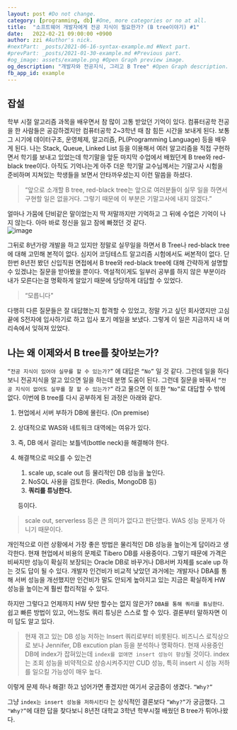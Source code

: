 ```yaml
---
layout: post #Do not change.
category: [programming, db] #One, more categories or no at all.
title:  "소프트웨어 개발자에게 전공 지식이 필요한가? (B tree이야기) #1"
date:   2022-02-21 09:00:00 +0900
author: zzi #Author's nick.
#nextPart: _posts/2021-06-16-syntax-example.md #Next part.
#prevPart: _posts/2021-01-30-example.md #Previous part.
#og_image: assets/example.png #Open Graph preview image.
og_description: "개발자와 전공지식, 그리고 B Tree" #Open Graph description.
fb_app_id: example
---
```

## 잡설

학부 시절 알고리즘 과목을 배우면서 참 많이 고통 받았던 기억이 있다. 컴퓨터공학 전공을 한 사람들은 공감하겠지만 컴퓨터공학 2~3학년 때 참 힘든 시간을 보내게 된다. 보통 그 시기에 데이터구조, 운영체제, 알고리즘, PL(Programming Language) 등을 배우게 된다. 나는 Stack, Queue, Linked List 등을 이용해서 여러 알고리즘을 직접 구현하면서 학기를 보내고 있었는데 학기말을 앞둔 마지막 수업에서 배웠던게 B tree와 red-black tree이다. 아직도 기억나는게 아주 더운 학기말 교수님께서는 기말고사 시험을 준비하며 지쳐있는 학생들을 보면서 안타까우셨는지 이런 말씀을 하셨다. 

> “앞으로 소개할 B tree, red-black tree는 앞으로 여러분들이 실무 일을 하면서 구현할 일은 없을거다. 그렇기 때문에 이 부분은 기말고사에 내지 않겠다.”

얼마나 가뭄에 단비같은 말이었는지 딱 저말까지만 기억하고 그 뒤에 수업은 기억이 나지 않는다. 아마 바로 정신을 잃고 잠에 빠졌던 것 같다.  
![image](https://user-images.githubusercontent.com/6336815/155447280-eddfa689-8325-4957-9623-dc2459a39a84.png)

그뒤로 8년가량 개발을 하고 있지만 정말로 실무일을 하면서 B Tree나 red-black tree에 대해 고민해 본적이 없다. 심지어 코딩테스트 알고리즘 시험에서도 써본적이 없다. 단 한번 8년전 봤던 신입직원 면접에서 B tree와 red-black tree에 대해 간략하게 설명할 수 있겠냐는 질문을 받아봤을 뿐이다. 역설적이게도 일부러 공부를 하지 않은 부분이라 내가 모른다는걸 명확하게 알았기 때문에 당당하게 대답할 수 있었다.

> “모릅니다”

다행히 다른 질문들은 잘 대답했는지 합격할 수 있었고, 정말 가고 싶던 회사였지만 고심끝에 S전자에 입사하기로 하고 입사 포기 메일을 보냈다. 그렇게 이 일은 지금까지 내 머리속에서 잊혀져 있었다.

## 나는 왜 이제와서 B tree를 찾아보는가?

`“전공 지식이 있어야 실무를 할 수 있는가?”` 에 대답은 `“No”` 일 것 같다. 그런데 일을 하다보니 전공지식을 알고 있으면 일을 하는데 분명 도움이 된다. 그런데 질문을 바꿔서 `“전공 지식이 없어도 실무를 잘 할 수 있는가?”` 라고 물으면 이 또한 `“No”`로 대답할 수 밖에 없다. 이번에 B tree를 다시 공부하게 된 과정은 아래와 같다.

1. 현업에서 서버 부하가 DB에 몰린다. (On premise)
2. 상대적으로 WAS와 네트워크 대역에는 여유가 있다.
3. 즉, DB 에서 걸리는 보틀넥(bottle neck)을 해결해야 한다.
4. 해결책으로 떠오를 수 있는건 
    1. scale up, scale out 등 물리적인 DB 성능을 높인다.
    2. NoSQL 사용을 검토한다. (Redis, MongoDB 등)
    3. **쿼리를 튜닝한다.**
    
    등이다.
    


> scale out, serverless 등은 큰 의미가 없다고 판단했다. WAS 성능 문제가 아니기 때문이다.


 개인적으로 이런 상황에서 가장 좋은 방법은 물리적인 DB 성능을 높이는게 답이라고 생각한다. 현재 현업에서 비용의 문제로 Tibero DB를 사용중이다. 그렇기 때문에 가격은 비싸지만 성능이 확실히 보장되는 Oracle DB로 바꾸거나  DB서버 자체를 scale up 하는 것도 답이 될 수 있다. 개발자 인건비가 비교적 낮았던 과거에는 개발자나 DBA를 통해 서버 성능을 개선했지만 인건비가 말도 안되게 높아지고 있는 지금은 확실하게 HW성능을 높이는게 훨씬 합리적일 수 있다.

 하지만 그렇다고 언제까지 HW 탓만 할수는 없지 않은가? `DBA를 통해 쿼리를 튜닝한다`.  쉽고 빠른 방법이 있고, 어느정도 쿼리 튜닝은 스스로 할 수 있다. 결론부터 말하자면 이미 답도 알고 있다.

> 현재 겪고 있는 DB 성능 저하는 Insert 쿼리로부터 비롯된다. 비즈니스 로직상으로 보나 Jennifer, DB excution plan 등을 분석하나 명확하다. 현재 사용중인 DB에 index가 잡혀있는데 `index를 없애면 insert 성능이 향상`될 것이다. index는 조회 성능을 비약적으로 상승시켜주지만 CUD 성능, 특히 insert 시 성능 저하를 일으킬 가능성이 매우 높다.

이렇게 문제 하나 해결! 하고 넘어가면 좋겠지만 여기서 궁금증이 생겼다. `“Why?”`


그냥 `index는 insert 성능을 저하시킨다` 는 상식적인 결론보다 `“Why?”`가 궁금했다. 그 `"Why?”`에 대한 답을 찾다보니 8년전 대학교 3학년 학부시절 배웠던 B tree가 튀어나왔다.